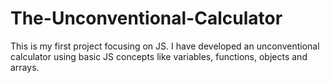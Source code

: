 # The-Unconventional-Calculator
This is my first project focusing on JS. I have developed an unconventional calculator using basic JS concepts like variables, functions, objects and arrays.
